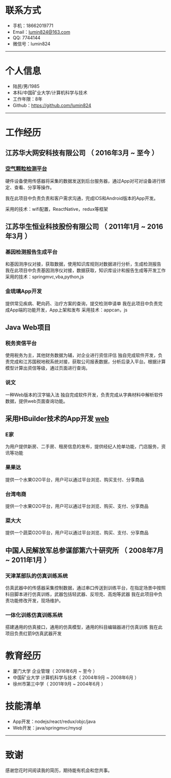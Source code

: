 # 联系方式

- 手机：18662019771
- Email：lumin824@163.com
- QQ: 7744144
- 微信号：lumin824

---

# 个人信息

 - 陆民/男/1985 
 - 本科/中国矿业大学/计算机科学与技术 
 - 工作年限：8年
 - Github：https://github.com/lumin824

---

# 工作经历

## 江苏华大网安科技有限公司 （ 2016年3月 ~ 至今 ）

### [空气颗粒检测平台](https://github.com/greatsec/ReactNativeApp)
硬件设备使用传感器将采集的数据发送到后台服务器，通过App对可对设备进行绑定、查看、分享等操作。

我在此项目中负责负责和客户需求沟通，完成IOS和Android版本的App开发。

采用的技术：wifi配置，ReactNative，redux等框架

## 江苏华生恒业科技股份有限公司 （ 2011年1月 ~ 2016年3月 ）

### 基因检测报告生成平台
和基因测序仪对接，获取数据，使用知识库规则对数据进行分析，生成检测报告
我在此项目中负责基因测序仪对接，数据获取，知识库设计和报告生成等开发工作
采用的技术：springmvc,vba,python,js

### 金琉璃App开发 
提供常见疾病、靶向药、治疗方案的查询，提交检测申请单
我在此项目中负责完成App端的功能开发，App上架和发布
采用技术：appcan，js

## Java Web项目
### 税务资信平台
使用税务为主，其他财务数据为辅，对企业进行资信评估
独自完成软件开发，负责完成和江苏国税地税系统对接，获取公司报表数据，分析后录入平台。根据计算模型计算出资信等级，通过页面进行查询。

### 说文
一种Web版本的汉字输入法
独自完成软件开发，负责完成从字典材料中解析软件数据，提供web页面查询功能。


## 采用HBuilder技术的App开发 [web](http://www.crabmake.com/)
### E家
为用户提供新房、二手房、租房信息的发布，提供经纪人抢单功能，门店服务，资讯等功能

### 果果达
提供一个水果O2O平台，用户可以通过平台浏览、购买支付、分享商品

### 台湾电商
提供一个水果O2O平台，用户可以通过平台浏览、购买、支付、分享商品

### 菜大大
提供一个蔬菜O2O平台，用户可以通过平台浏览、购买、支付、分享商品
 
 
## 中国人民解放军总参谋部第六十研究所 （ 2008年7月 ~ 2011年1月 ）
### 天津某部队的仿真训练系统
仿真武器中的传感器采集控制数据，通过串口传送到训练平台，在指定场景中按照科目脚本进行仿真训练，武器包括轻武器、反坦克、高炮等武器
我在此项目中负责功能修改开发，现场维护。

### 一体化训练仿真训练系统
搭建通用的仿真接口，通用的仿真模型，通用的科目编辑器进行仿真训练
我在此项目负责红箭9仿真武器开发

# 教育经历
- 厦门大学 企业管理（ 2016年6月 ~ 至今 ）
- 中国矿业大学 计算机科学与技术（ 2004年9月 ~ 2008年6月 ）
- 徐州市第三中学（ 2001年9月 ~ 2004年6月 ）


# 技能清单

- App开发：nodejs/react/redux/objc/java
- Web开发：java/springmvc/mysql

---

# 致谢
感谢您花时间阅读我的简历，期待能有机会和您共事。
